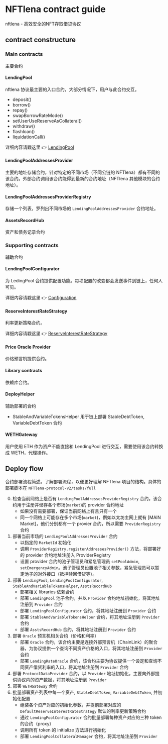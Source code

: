 # NFTlena contract guide
nftlena - 高效安全的NFT存取借贷协议


## contract constructure

### Main contracts

主要合约

#### LendingPool

nftlena 协议最主要的入口合约，大部分情况下，用户与此合约交互。

- deposit()
- borrow()
- repay()
- swapBorrowRateMode()
- setUserUseReserveAsCollateral()
- withdraw()
- flashloan()
- liquidationCall()

详细内容请戳这里 :point_right: [LendingPool](./9-LendingPool.md)

#### LendingPoolAddressesProvider

主要的地址存储合约，针对特定的不同市场（不同公链的 NFTlena）都有不同的该合约。外部合约调用该合约能得到最新的合约地址（NFTlena 其他模块的合约地址）。

#### LendingPoolAddressesProviderRegistry

存储一个列表，罗列出不同市场的 `LendingPoolAddressesProvider` 合约地址。

#### AssetsRecordHub

资产和债务记录合约


### Supporting contracts

辅助合约


#### LendingPoolConfigurator

为 LedingPool 合约提供配置功能。每项配置的改变都会发送事件到链上，任何人可见。

详细内容请戳这里 :point_right: [Configuration](./2-Configuration.md)

#### ReserveInterestRateStrategy

利率更新策略合约。

详细内容请戳这里 :point_right: [ReserveInterestRateStrategy](./7-DefaultReserveInterestRateStrategy.md)

#### Price Oracle Provider

价格预言机提供合约。

#### Library contracts

依赖库合约。

#### DeployHelper

辅助部署的合约

- StableAndVariableTokensHelper 用于链上部署 StableDebtToken, VariableDebtToken 合约

#### WETHGateway

用户使用 ETH 作为资产不能直接和 LendingPool 进行交互，需要使用该合约转换成 WETH，代理操作。


## Deploy flow

合约部署流程简述。了解部署流程，以便更好理解 NFTlena 项目的结构。具体的部署脚本在 `NFTlena-protocol-v2/tasks/full`

0. 检查当前网络上是否有 `LendingPoolAddressesProviderRegistry` 合约，该合约用于注册并储存各个市场(`market`)的 provider 合约地址
   - 如果没有需要部署，保证当前网络上有且只有一个
   - 同一个网络上可能存在多个市场(`market`)，例如以太坊主网上就有 [MAIN Market]，他们分别都有一个 provier 合约，所以需要 `ProviderRegistry` 合约
1. 部署当前市场的 `LendingPoolAddressesProvider` 合约
   - 以指定的 `MarketId` 初始化
   - 调用 `ProviderRegistry.registerAddressesProvider()` 方法，将部署好的 provider 合约地址注册入 ProviderRegistry
   - 设置 provider 合约的池子管理员和紧急管理员 `setPoolAdmin`, `setEmergencyAdmin`。池子管理员设置池子相关参数，紧急管理员可以暂定池子的对外接口（抵押赎回借贷等）。
2. 部署 `LendingPool`, `LendingPoolConfigurator`, `StableAndVariableTokensHelper`, `AsstsRecordHub`
   - 部署相关 libraries 依赖合约
   - 部署 `LendingPool` 池子合约，并以 `Provider` 合约地址初始化，将其地址注册到 `Provider` 合约
   - 部署 `LendingPoolConfigurator` 合约，将其地址注册到 `Provider` 合约
   - 部署 `StableAndVariableTokensHelper` 合约，将其地址注册到 `Provider` 合约
   - 部署 `AsstsRecordHub` 合约，将其地址注册到 `Provider` 合约
3. 部署 `Oracle` 预言机相关合约（价格和利率）
   - 部署 `Oracle` 合约，该合约主要是连接外部预言机（ChainLink）的聚合器，为协议提供一个查询不同资产价格的入口，将其地址注册到 `Provider` 合约
   - 部署 `LendingRateOracle` 合约，该合约主要为协议提供一个设定和查询不同资产借贷利率的入口，将其地址注册到 `Provider` 合约
4. 部署 `ProtocolDataProvider` 合约，以 `Provider` 地址初始化，主要向外部提供协议内的资产数据，将其地址注册到 `Provider`
5. 部署 `WETHGateway` 合约
6. 批量部署资产列表中每一个资产, `StableDebtToken`, `VariableDebtToken`, 并初始化配置
   - 组装各个资产对应的初始化参数，并提前部署对应的 `DefaultReserveInterestRateStrategy` 默认的利率更新策略合约
   - 通过 `LendingPoolConfigurator` 合约批量部署每种资产对应的三种 token 的合约（proxy）
   - 调用所有 token 的 initialize 方法进行初始化
   - 部署 `LendingPoolCollateralManager` 合约，将其地址注册到 `Provider`
